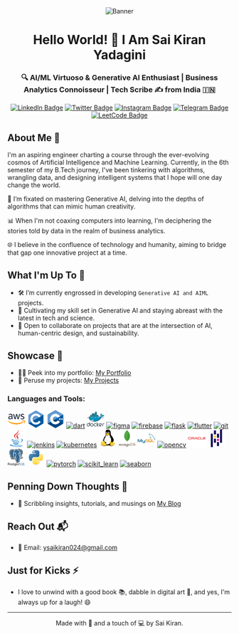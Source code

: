 <div align="center">
  <img src="http://res.cloudinary.com/dwmwpmrpo/image/upload/v1711619091/cch4y4botzhovftrgk1g.png" alt="Banner" width="800" height="400" />
  
  # Hello World! 👋 I Am Sai Kiran Yadagini
  
  ### 🔍 AI/ML Virtuoso & Generative AI Enthusiast | Business Analytics Connoisseur | Tech Scribe ✍️ from India 🇮🇳
  
[![LinkedIn Badge](https://img.shields.io/badge/-Sai_Kiran_Yadagini-blue?style=flat&logo=Linkedin&logoColor=white)](https://www.linkedin.com/in/sai-kiran-yadagini/) 
[![Twitter Badge](https://img.shields.io/badge/-kiran_yadagini-blue?style=flat&logo=Twitter&logoColor=white&link=https://twitter.com/kiran_yadagini)](https://twitter.com/kiran_yadagini)
[![Instagram Badge](https://img.shields.io/badge/-sai_kiran_yadagini_4-E4405F?style=flat&logo=Instagram&logoColor=white)](https://www.instagram.com/sai_kiran_yadagini_4/) 
[![Telegram Badge](https://img.shields.io/badge/-Saikiranyadagini-2CA5E0?style=flat&logo=Telegram&logoColor=white)](https://t.me/Saikiranyadagini)
[![LeetCode Badge](https://img.shields.io/badge/-saikiranyadagini-orange?style=flat&logo=LeetCode&logoColor=black)](https://leetcode.com/saikiranyadagini/) 
</div>


## About Me 🚀

I'm an aspiring engineer charting a course through the ever-evolving cosmos of Artificial Intelligence and Machine Learning. Currently, in the 6th semester of my B.Tech journey, I've been tinkering with algorithms, wrangling data, and designing intelligent systems that I hope will one day change the world.

🧠 I’m fixated on mastering Generative AI, delving into the depths of algorithms that can mimic human creativity.

📊 When I'm not coaxing computers into learning, I'm deciphering the stories told by data in the realm of business analytics.

🌐 I believe in the confluence of technology and humanity, aiming to bridge that gap one innovative project at a time.

## What I'm Up To 🔎

- 🛠 I’m currently engrossed in developing `Generative AI and AIML` projects.
- 🌱 Cultivating my skill set in Generative AI and staying abreast with the latest in tech and science.
- 🤝 Open to collaborate on projects that are at the intersection of AI, human-centric design, and sustainability.
  
## Showcase 💼

- 👨‍💻 Peek into my portfolio: [My Portfolio](https://your-portfolio-link.com)
- 📂 Peruse my projects: [My Projects](https://github.com/skychowdary?tab=repositories)


<h3 align="left">Languages and Tools:</h3>
<p align="left">
    <a href="https://aws.amazon.com" target="_blank" rel="noreferrer"><img src="https://raw.githubusercontent.com/devicons/devicon/master/icons/amazonwebservices/amazonwebservices-original-wordmark.svg" alt="aws" width="40" height="40"/></a>
    <a href="https://www.cprogramming.com/" target="_blank" rel="noreferrer"><img src="https://raw.githubusercontent.com/devicons/devicon/master/icons/c/c-original.svg" alt="c" width="40" height="40"/></a>
    <a href="https://www.w3schools.com/cpp/" target="_blank" rel="noreferrer"><img src="https://raw.githubusercontent.com/devicons/devicon/master/icons/cplusplus/cplusplus-original.svg" alt="cplusplus" width="40" height="40"/></a>
    <a href="https://dart.dev" target="_blank" rel="noreferrer"><img src="https://www.vectorlogo.zone/logos/dartlang/dartlang-icon.svg" alt="dart" width="40" height="40"/></a>
    <a href="https://www.docker.com/" target="_blank" rel="noreferrer"><img src="https://raw.githubusercontent.com/devicons/devicon/master/icons/docker/docker-original-wordmark.svg" alt="docker" width="40" height="40"/></a>
    <a href="https://www.figma.com/" target="_blank" rel="noreferrer"><img src="https://www.vectorlogo.zone/logos/figma/figma-icon.svg" alt="figma" width="40" height="40"/></a>
    <a href="https://firebase.google.com/" target="_blank" rel="noreferrer"><img src="https://www.vectorlogo.zone/logos/firebase/firebase-icon.svg" alt="firebase" width="40" height="40"/></a>
    <a href="https://flask.palletsprojects.com/" target="_blank" rel="noreferrer"><img src="https://www.vectorlogo.zone/logos/pocoo_flask/pocoo_flask-icon.svg" alt="flask" width="40" height="40"/></a>
    <a href="https://flutter.dev" target="_blank" rel="noreferrer"><img src="https://www.vectorlogo.zone/logos/flutterio/flutterio-icon.svg" alt="flutter" width="40" height="40"/></a>
    <a href="https://git-scm.com/" target="_blank" rel="noreferrer"><img src="https://www.vectorlogo.zone/logos/git-scm/git-scm-icon.svg" alt="git" width="40" height="40"/></a>
    <a href="https://www.java.com" target="_blank" rel="noreferrer"><img src="https://raw.githubusercontent.com/devicons/devicon/master/icons/java/java-original.svg" alt="java" width="40" height="40"/></a>
    <a href="https://www.jenkins.io" target="_blank" rel="noreferrer"><img src="https://www.vectorlogo.zone/logos/jenkins/jenkins-icon.svg" alt="jenkins" width="40" height="40"/></a>
    <a href="https://kubernetes.io" target="_blank" rel="noreferrer"><img src="https://www.vectorlogo.zone/logos/kubernetes/kubernetes-icon.svg" alt="kubernetes" width="40" height="40"/></a>
    <a href="https://www.linux.org/" target="_blank" rel="noreferrer"><img src="https://raw.githubusercontent.com/devicons/devicon/master/icons/linux/linux-original.svg" alt="linux" width="40" height="40"/></a>
    <a href="https://www.mongodb.com/" target="_blank" rel="noreferrer"><img src="https://raw.githubusercontent.com/devicons/devicon/master/icons/mongodb/mongodb-original-wordmark.svg" alt="mongodb" width="40" height="40"/></a>
    <a href="https://www.mysql.com/" target="_blank" rel="noreferrer"><img src="https://raw.githubusercontent.com/devicons/devicon/master/icons/mysql/mysql-original-wordmark.svg" alt="mysql" width="40" height="40"/></a>
    <a href="https://opencv.org/" target="_blank" rel="noreferrer"><img src="https://www.vectorlogo.zone/logos/opencv/opencv-icon.svg" alt="opencv" width="40" height="40"/></a>
    <a href="https://www.oracle.com/" target="_blank" rel="noreferrer"><img src="https://raw.githubusercontent.com/devicons/devicon/master/icons/oracle/oracle-original.svg" alt="oracle" width="40" height="40"/></a>
    <a href="https://pandas.pydata.org/" target="_blank" rel="noreferrer"><img src="https://raw.githubusercontent.com/devicons/devicon/2ae2a900d2f041da66e950e4d48052658d850630/icons/pandas/pandas-original.svg" alt="pandas" width="40" height="40"/></a>
    <a href="https://www.postgresql.org" target="_blank" rel="noreferrer"><img src="https://raw.githubusercontent.com/devicons/devicon/master/icons/postgresql/postgresql-original-wordmark.svg" alt="postgresql" width="40" height="40"/></a>
    <a href="https://www.python.org" target="_blank" rel="noreferrer"><img src="https://raw.githubusercontent.com/devicons/devicon/master/icons/python/python-original.svg" alt="python" width="40" height="40"/></a>
    <a href="https://pytorch.org/" target="_blank" rel="noreferrer"><img src="https://www.vectorlogo.zone/logos/pytorch/pytorch-icon.svg" alt="pytorch" width="40" height="40"/></a>
    <a href="https://scikit-learn.org/" target="_blank" rel="noreferrer"><img src="https://upload.wikimedia.org/wikipedia/commons/0/05/Scikit_learn_logo_small.svg" alt="scikit_learn" width="40" height="40"/></a>
    <a href="https://seaborn.pydata.org/" target="_blank" rel="noreferrer"><img src="https://seaborn.pydata.org/_images/logo-mark-lightbg.svg" alt="seaborn" width="40" height="40"/></a>
</p>

## Penning Down Thoughts 📜

- 📝 Scribbling insights, tutorials, and musings on [My Blog](https://your-blog-link.com)

## Reach Out 📬

- 📨 Email: [ysaikiran024@gmail.com](mailto:ysaikiran024@gmail.com)

## Just for Kicks ⚡

- I love to unwind with a good book 📚, dabble in digital art 🎨, and yes, I'm always up for a laugh! 😄

<div align="center">
  
  
</div>

---

<div align="center">
  
Made with 💖 and a touch of 💻 by Sai Kiran.
  
</div>
